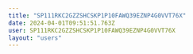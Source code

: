 ```yaml
---
title: "SP111RKC2GZZSHCSKP1P10FAWQ39EZNP4G0VVT76X"
date: 2024-04-01T09:51:51.763Z
user: SP111RKC2GZZSHCSKP1P10FAWQ39EZNP4G0VVT76X
layout: "users"
---
```

    